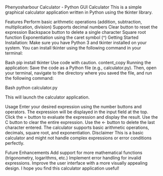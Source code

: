 Phenyosharbour Calculator - Python GUI Calculator
This is a simple graphical calculator application written in Python using the tkinter library.

Features
Perform basic arithmetic operations (addition, subtraction, multiplication, division)
Supports decimal numbers
Clear button to reset the expression
Backspace button to delete a single character
Square root function
Exponentiation using the caret symbol (^)
Getting Started
Installation:
Make sure you have Python 3 and tkinter installed on your system. You can install tkinter using the following command in your terminal:

Bash
pip install tkinter
Use code with caution.
content_copy
Running the application:
Save the code as a Python file (e.g., calculator.py). Then, open your terminal, navigate to the directory where you saved the file, and run the following command:

Bash
python calculator.py

This will launch the calculator application.

Usage
Enter your desired expression using the number buttons and operators.
The expression will be displayed in the input field at the top.
Click the = button to evaluate the expression and display the result.
Use the C button to clear the entire expression.
Use the ← button to delete the last character entered.
The calculator supports basic arithmetic operations, decimals, square root, and exponentiation.
Disclaimer
This is a basic calculator and might not handle complex expressions or error conditions perfectly.

Future Enhancements
Add support for more mathematical functions (trigonometry, logarithms, etc.)
Implement error handling for invalid expressions.
Improve the user interface with a more visually appealing design.
I hope you find this calculator application useful!
